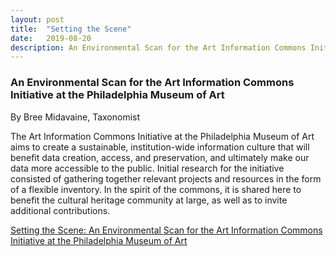 ```yaml
---
layout: post
title:  "Setting the Scene"
date:   2019-08-20
description: An Environmental Scan for the Art Information Commons Initiative at the Philadelphia Museum of Art White Paper by Bree Midavaine, Taxonomist 
---
```


### An Environmental Scan for the Art Information Commons Initiative at the Philadelphia Museum of Art
By Bree Midavaine, Taxonomist

The Art Information Commons Initiative at the Philadelphia Museum of Art aims to create a sustainable, institution-wide information culture that will benefit data creation, access, and preservation, and ultimately make our data more accessible to the public. Initial research for the initiative consisted of gathering together relevant projects and resources in the form of a flexible inventory. In the spirit of the commons, it is shared here to benefit the cultural heritage community at large, as well as to invite additional contributions.

<a href="uploads / Art Information Commons Environmental Scan White Paper.pdf">Setting the Scene: An Environmental Scan for the Art Information Commons Initiative at the Philadelphia Museum of Art</a>
